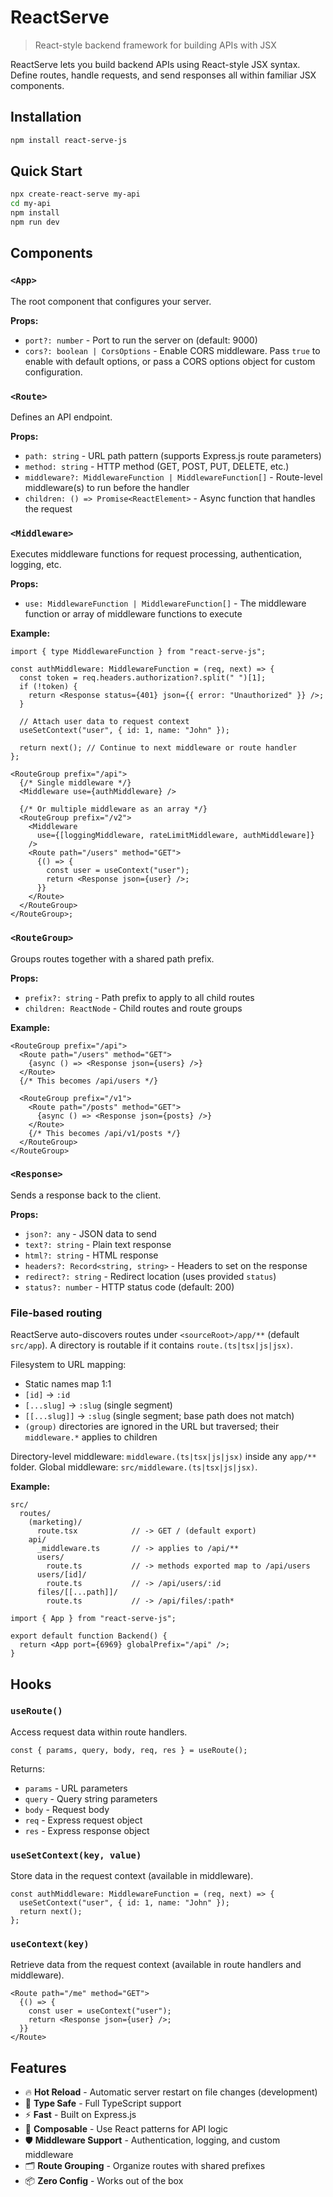# ReactServe

> React-style backend framework for building APIs with JSX

ReactServe lets you build backend APIs using React-style JSX syntax. Define routes, handle requests, and send responses all within familiar JSX components.

## Installation

```bash
npm install react-serve-js
```

## Quick Start

```bash
npx create-react-serve my-api
cd my-api
npm install
npm run dev
```

## Components

### `<App>`

The root component that configures your server.

**Props:**

- `port?: number` - Port to run the server on (default: 9000)
- `cors?: boolean | CorsOptions` - Enable CORS middleware. Pass `true` to enable with default options, or pass a CORS options object for custom configuration.

### `<Route>`

Defines an API endpoint.

**Props:**

- `path: string` - URL path pattern (supports Express.js route parameters)
- `method: string` - HTTP method (GET, POST, PUT, DELETE, etc.)
- `middleware?: MiddlewareFunction | MiddlewareFunction[]` - Route-level middleware(s) to run before the handler
- `children: () => Promise<ReactElement>` - Async function that handles the request

### `<Middleware>`

Executes middleware functions for request processing, authentication, logging, etc.

**Props:**

- `use: MiddlewareFunction | MiddlewareFunction[]` - The middleware function or array of middleware functions to execute

**Example:**

```tsx
import { type MiddlewareFunction } from "react-serve-js";

const authMiddleware: MiddlewareFunction = (req, next) => {
  const token = req.headers.authorization?.split(" ")[1];
  if (!token) {
    return <Response status={401} json={{ error: "Unauthorized" }} />;
  }

  // Attach user data to request context
  useSetContext("user", { id: 1, name: "John" });

  return next(); // Continue to next middleware or route handler
};

<RouteGroup prefix="/api">
  {/* Single middleware */}
  <Middleware use={authMiddleware} />

  {/* Or multiple middleware as an array */}
  <RouteGroup prefix="/v2">
    <Middleware
      use={[loggingMiddleware, rateLimitMiddleware, authMiddleware]}
    />
    <Route path="/users" method="GET">
      {() => {
        const user = useContext("user");
        return <Response json={user} />;
      }}
    </Route>
  </RouteGroup>
</RouteGroup>;
```

### `<RouteGroup>`

Groups routes together with a shared path prefix.

**Props:**

- `prefix?: string` - Path prefix to apply to all child routes
- `children: ReactNode` - Child routes and route groups

**Example:**

```tsx
<RouteGroup prefix="/api">
  <Route path="/users" method="GET">
    {async () => <Response json={users} />}
  </Route>
  {/* This becomes /api/users */}

  <RouteGroup prefix="/v1">
    <Route path="/posts" method="GET">
      {async () => <Response json={posts} />}
    </Route>
    {/* This becomes /api/v1/posts */}
  </RouteGroup>
</RouteGroup>
```

### `<Response>`

Sends a response back to the client.

**Props:**

- `json?: any` - JSON data to send
- `text?: string` - Plain text response
- `html?: string` - HTML response
- `headers?: Record<string, string>` - Headers to set on the response
- `redirect?: string` - Redirect location (uses provided `status`)
- `status?: number` - HTTP status code (default: 200)

### File-based routing

ReactServe auto-discovers routes under `<sourceRoot>/app/**` (default `src/app`). A directory is routable if it contains `route.(ts|tsx|js|jsx)`.

Filesystem to URL mapping:

- Static names map 1:1
- `[id]` -> `:id`
- `[...slug]` -> `:slug` (single segment)
- `[[...slug]]` -> `:slug` (single segment; base path does not match)
- `(group)` directories are ignored in the URL but traversed; their `middleware.*` applies to children

Directory-level middleware: `middleware.(ts|tsx|js|jsx)` inside any `app/**` folder. Global middleware: `src/middleware.(ts|tsx|js|jsx)`.

**Example:**

```
src/
  routes/
    (marketing)/
      route.tsx            // -> GET / (default export)
    api/
      _middleware.ts       // -> applies to /api/**
      users/
        route.ts           // -> methods exported map to /api/users
      users/[id]/
        route.ts           // -> /api/users/:id
      files/[[...path]]/
        route.ts           // -> /api/files/:path*
```

```tsx
import { App } from "react-serve-js";

export default function Backend() {
  return <App port={6969} globalPrefix="/api" />;
}
```

## Hooks

### `useRoute()`

Access request data within route handlers.

```tsx
const { params, query, body, req, res } = useRoute();
```

Returns:

- `params` - URL parameters
- `query` - Query string parameters
- `body` - Request body
- `req` - Express request object
- `res` - Express response object

### `useSetContext(key, value)`

Store data in the request context (available in middleware).

```tsx
const authMiddleware: MiddlewareFunction = (req, next) => {
  useSetContext("user", { id: 1, name: "John" });
  return next();
};
```

### `useContext(key)`

Retrieve data from the request context (available in route handlers and middleware).

```tsx
<Route path="/me" method="GET">
  {() => {
    const user = useContext("user");
    return <Response json={user} />;
  }}
</Route>
```

## Features

- 🔥 **Hot Reload** - Automatic server restart on file changes (development)
- 🎯 **Type Safe** - Full TypeScript support
- ⚡ **Fast** - Built on Express.js
- 🧩 **Composable** - Use React patterns for API logic
- 🛡️ **Middleware Support** - Authentication, logging, and custom middleware
- 🗂️ **Route Grouping** - Organize routes with shared prefixes
- 📦 **Zero Config** - Works out of the box
